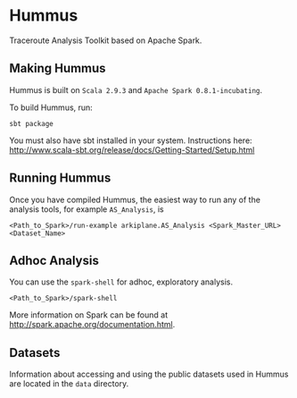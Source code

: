 # Hummus

Traceroute Analysis Toolkit based on Apache Spark.

## Making Hummus
Hummus is built on `Scala 2.9.3` and `Apache Spark 0.8.1-incubating`. 

To build Hummus, run:

    sbt package

You must also have sbt installed in your system. Instructions here: <http://www.scala-sbt.org/release/docs/Getting-Started/Setup.html>

## Running Hummus
Once you have compiled Hummus, the easiest way to run any of the analysis tools, for example `AS_Analysis`, is 

	<Path_to_Spark>/run-example arkiplane.AS_Analysis <Spark_Master_URL> <Dataset_Name>

## Adhoc Analysis
You can use the `spark-shell` for adhoc, exploratory analysis. 

	<Path_to_Spark>/spark-shell

More information on Spark can be found at <http://spark.apache.org/documentation.html>.

## Datasets
Information about accessing and using the public datasets used in Hummus are located in the `data` directory. 
